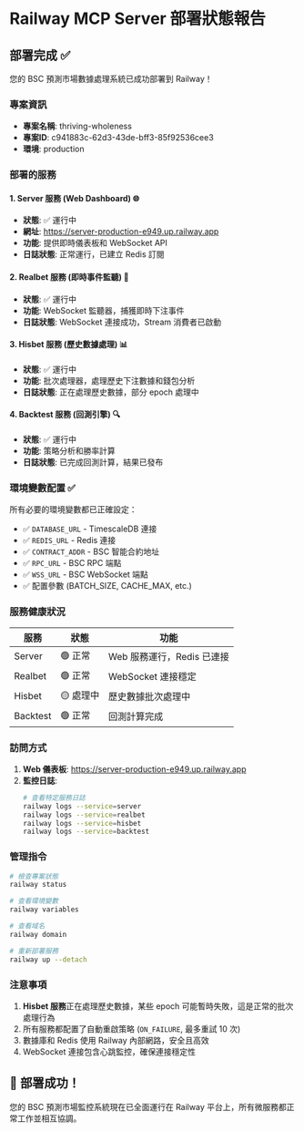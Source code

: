 # Railway MCP Server 部署狀態報告

## 部署完成 ✅

您的 BSC 預測市場數據處理系統已成功部署到 Railway！

### 專案資訊
- **專案名稱**: thriving-wholeness
- **專案ID**: c941883c-62d3-43de-bff3-85f92536cee3
- **環境**: production

### 部署的服務

#### 1. Server 服務 (Web Dashboard) 🌐
- **狀態**: ✅ 運行中
- **網址**: https://server-production-e949.up.railway.app
- **功能**: 提供即時儀表板和 WebSocket API
- **日誌狀態**: 正常運行，已建立 Redis 訂閱

#### 2. Realbet 服務 (即時事件監聽) 📡
- **狀態**: ✅ 運行中
- **功能**: WebSocket 監聽器，捕獲即時下注事件
- **日誌狀態**: WebSocket 連接成功，Stream 消費者已啟動

#### 3. Hisbet 服務 (歷史數據處理) 📊
- **狀態**: ✅ 運行中
- **功能**: 批次處理器，處理歷史下注數據和錢包分析
- **日誌狀態**: 正在處理歷史數據，部分 epoch 處理中

#### 4. Backtest 服務 (回測引擎) 🔍
- **狀態**: ✅ 運行中
- **功能**: 策略分析和勝率計算
- **日誌狀態**: 已完成回測計算，結果已發布

### 環境變數配置 ✅
所有必要的環境變數都已正確設定：
- ✅ `DATABASE_URL` - TimescaleDB 連接
- ✅ `REDIS_URL` - Redis 連接
- ✅ `CONTRACT_ADDR` - BSC 智能合約地址
- ✅ `RPC_URL` - BSC RPC 端點
- ✅ `WSS_URL` - BSC WebSocket 端點
- ✅ 配置參數 (BATCH_SIZE, CACHE_MAX, etc.)

### 服務健康狀況

| 服務 | 狀態 | 功能 |
|------|------|------|
| Server | 🟢 正常 | Web 服務運行，Redis 已連接 |
| Realbet | 🟢 正常 | WebSocket 連接穩定 |
| Hisbet | 🟡 處理中 | 歷史數據批次處理中 |
| Backtest | 🟢 正常 | 回測計算完成 |

### 訪問方式

1. **Web 儀表板**: https://server-production-e949.up.railway.app
2. **監控日誌**:
   ```bash
   # 查看特定服務日誌
   railway logs --service=server
   railway logs --service=realbet
   railway logs --service=hisbet
   railway logs --service=backtest
   ```

### 管理指令

```bash
# 檢查專案狀態
railway status

# 查看環境變數
railway variables

# 查看域名
railway domain

# 重新部署服務
railway up --detach
```

### 注意事項

1. **Hisbet 服務**正在處理歷史數據，某些 epoch 可能暫時失敗，這是正常的批次處理行為
2. 所有服務都配置了自動重啟策略 (`ON_FAILURE`, 最多重試 10 次)
3. 數據庫和 Redis 使用 Railway 內部網路，安全且高效
4. WebSocket 連接包含心跳監控，確保連接穩定性

## 🎉 部署成功！

您的 BSC 預測市場監控系統現在已全面運行在 Railway 平台上，所有微服務都正常工作並相互協調。